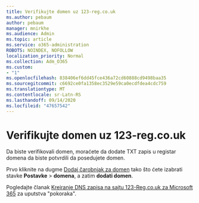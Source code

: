 ```yaml
---
title: Verifikujte domen uz 123-reg.co.uk
ms.author: pebaum
author: pebaum
manager: mnirkhe
ms.audience: Admin
ms.topic: article
ms.service: o365-administration
ROBOTS: NOINDEX, NOFOLLOW
localization_priority: Normal
ms.collection: Adm_O365
ms.custom:
- "1"
ms.openlocfilehash: 838406ef6dd45fce436a72cd60888cd9498baa35
ms.sourcegitcommit: c6692ce0fa1358ec3529e59ca0ecdfdea4cdc759
ms.translationtype: MT
ms.contentlocale: sr-Latn-RS
ms.lasthandoff: 09/14/2020
ms.locfileid: "47657542"
---
```

# <a name="verify-your-domain-with-123-regcouk"></a>Verifikujte domen uz 123-reg.co.uk

Da biste verifikovali domen, moraćete da dodate TXT zapis u registar domena da biste potvrdili da posedujete domen. 

Prvo kliknite na dugme [Dodaj čarobnjak za domen](https://portal.office.com/adminportal/home#/Domains) tako što ćete izabrati stavke **Postavke** \> **domena**, a zatim **dodati domen**.
  
Pogledajte članak [Kreiranje DNS zapisa na sajtu 123-Reg.co.uk za Microsoft 365](https://docs.microsoft.com/microsoft-365/admin/dns/create-dns-records-at-123-reg-co-uk) za uputstva "pokoraka".